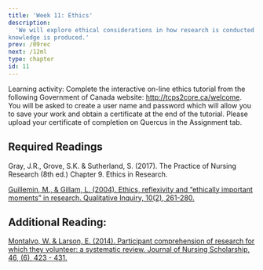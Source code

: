 ```yaml
---
title: 'Week 11: Ethics'
description:
  'We will explore ethical considerations in how research is conducted and
knowledge is produced.'
prev: /09rec
next: /12ml
type: chapter
id: 11
---
```


<exercise id="1" title="Lecture">

<!-- This week's lecture will be delivered by Danielle Just.

<iframe src="https://voicethread.com/share/13778489/" width="100%" height="550px" allowfullscreen></iframe>  -->


</exercise>

<exercise id="2" title="Learning activitiy">

Learning activity:  Complete the interactive on-line ethics tutorial from the following Government of Canada website: http://tcps2core.ca/welcome.   You will be asked to create a user name and password which will allow you to save your work and obtain a certificate at the end of the tutorial. Please upload your certificate of completion on Quercus in the Assignment tab.

</exercise>

<exercise id="3" title="Readings">

## Required Readings 

Gray, J.R., Grove, S.K. & Sutherland, S.  (2017). The Practice of Nursing Research (8th ed.) Chapter 9. Ethics in Research.

[Guillemin, M., & Gillam, L. (2004). Ethics, reflexivity and “ethically important moments” in research. Qualitative Inquiry, 10(2), 261-280.](http://qix.sagepub.com/content/10/2/261.short?rss=1&ssource=mfc)


## Additional Reading:

[Montalvo, W. & Larson, E. (2014). Participant comprehension of research for which they volunteer: a systematic review. Journal of Nursing Scholarship, 46, (6), 423 - 431.](https://sigmapubs-onlinelibrary-wiley-com.myaccess.library.utoronto.ca/doi/epdf/10.1111/jnu.1209) 

</exercise>
